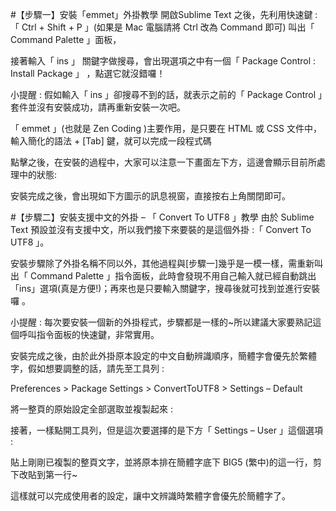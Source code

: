 #【步驟一】安裝「emmet」外掛教學
開啟Sublime Text 之後，先利用快速鍵 :「 Ctrl + Shift + P 」(如果是 Mac 電腦請將 Ctrl 改為 Command 即可) 叫出「 Command Palette 」面板，

接著輸入「 ins 」 關鍵字做搜尋，會出現選項之中有一個「 Package Control : Install Package 」 ，點選它就沒錯囉！

 小提醒 : 假如輸入「 ins 」卻搜尋不到的話，就表示之前的「 Package Control 」套件並沒有安裝成功，請再重新安裝一次吧。

「 emmet 」(也就是 Zen Coding )主要作用，是只要在 HTML 或 CSS 文件中，輸入簡化的語法 + [Tab] 鍵，就可以完成一段程式碼

點擊之後，在安裝的過程中，大家可以注意一下畫面左下方，這邊會顯示目前所處理中的狀態:

安裝完成之後，會出現如下方圖示的訊息視窗，直接按右上角關閉即可。


#【步驟二】安裝支援中文的外掛 – 「 Convert To UTF8 」教學
由於 Sublime Text 預設並沒有支援中文，所以我們接下來要裝的是這個外掛 :「 Convert To UTF8 」。

安裝步驟除了外掛名稱不同以外，其他過程與[步驟一]幾乎是一模一樣，需重新叫出「 Command Palette 」指令面板，此時會發現不用自己輸入就已經自動跳出「ins」選項(真是方便!)；再來也是只要輸入關鍵字，搜尋後就可找到並進行安裝囉 。

 小提醒 : 每次要安裝一個新的外掛程式，步驟都是一樣的~所以建議大家要熟記這個呼叫指令面板的快速鍵，非常實用。

安裝完成之後，由於此外掛原本設定的中文自動辨識順序，簡體字會優先於繁體字，假如想要調整的話，請先至工具列 :

Preferences > Package Settings > ConvertToUTF8 > Settings – Default


將一整頁的原始設定全部選取並複製起來 :


接著，一樣點開工具列，但是這次要選擇的是下方「 Settings – User 」這個選項 :


貼上剛剛已複製的整頁文字，並將原本排在簡體字底下 BIG5 (繁中)的這一行，剪下改貼到第一行~


這樣就可以完成使用者的設定，讓中文辨識時繁體字會優先於簡體字了。
